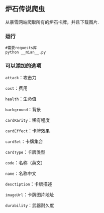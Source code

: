 ##  炉石传说爬虫

从暴雪网站爬取所有的炉石卡牌，并且下载图片.

### 运行
```
#需要requests库
python __mian__.py
```

### 可以添加的选项

`attack`：攻击力

`cost`：费用

`health`：生命值

`background`：背景

`cardRarity`：稀有程度

`cardEffect`：卡牌效果

`cardSet`：卡牌集合

`cardType`：卡牌类型

`code`：名称（英文）

`name`：名称中文

`desctiption`：卡牌描述

`imageUrl`：卡牌图片地址

`durability`：武器耐久度